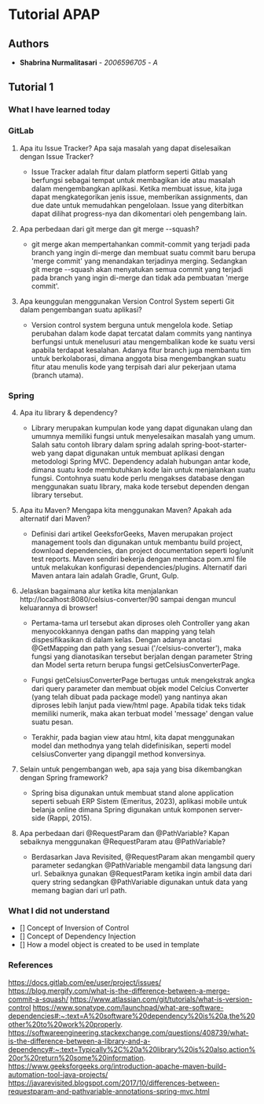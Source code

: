 # Tutorial APAP

## Authors

- **Shabrina Nurmalitasari** - _2006596705_ - _A_

## Tutorial 1

### What I have learned today

### GitLab

1. Apa itu Issue Tracker? Apa saja masalah yang dapat diselesaikan dengan Issue Tracker?

   - Issue Tracker adalah fitur dalam platform seperti Gitlab yang berfungsi sebagai tempat untuk membagikan ide atau masalah dalam mengembangkan aplikasi. Ketika membuat issue, kita juga dapat mengkategorikan jenis issue, memberikan assignments, dan due date untuk memudahkan pengelolaan. Issue yang diterbitkan dapat dilihat progress-nya dan dikomentari oleh pengembang lain.

2. Apa perbedaan dari git merge dan git merge --squash?

   - git merge akan mempertahankan commit-commit yang terjadi pada branch yang ingin di-merge dan membuat suatu commit baru berupa 'merge commit' yang menandakan terjadinya merging. Sedangkan git merge --squash akan menyatukan semua commit yang terjadi pada branch yang ingin di-merge dan tidak ada pembuatan 'merge commit'.

3. Apa keunggulan menggunakan Version Control System seperti Git dalam pengembangan suatu aplikasi?
   - Version control system berguna untuk mengelola kode. Setiap perubahan dalam kode dapat tercatat dalam commits yang nantinya berfungsi untuk menelusuri atau mengembalikan kode ke suatu versi apabila terdapat kesalahan. Adanya fitur branch juga membantu tim untuk berkolaborasi, dimana anggota bisa mengembangkan suatu fitur atau menulis kode yang terpisah dari alur pekerjaan utama (branch utama).

### Spring

4. Apa itu library & dependency?

   - Library merupakan kumpulan kode yang dapat digunakan ulang dan umumnya memiliki fungsi untuk menyelesaikan masalah yang umum. Salah satu contoh library dalam spring adalah spring-boot-starter-web yang dapat digunakan untuk membuat aplikasi dengan metodologi Spring MVC. Dependency adalah hubungan antar kode, dimana suatu kode membutuhkan kode lain untuk menjalankan suatu fungsi. Contohnya suatu kode perlu mengakses database dengan menggunakan suatu library, maka kode tersebut dependen dengan library tersebut.

5. Apa itu Maven? Mengapa kita menggunakan Maven? Apakah ada alternatif dari Maven?
   - Definisi dari artikel GeeksforGeeks, Maven merupakan project management tools dan digunakan untuk membantu build project, download dependencies, dan project documentation seperti log/unit test reports. Maven sendiri bekerja dengan membaca pom.xml file untuk melakukan konfigurasi dependencies/plugins. Alternatif dari Maven antara lain adalah Gradle, Grunt, Gulp. <br/>
6. Jelaskan bagaimana alur ketika kita menjalankan http://localhost:8080/celsius-converter/90 sampai dengan muncul keluarannya di browser!

   - Pertama-tama url tersebut akan diproses oleh Controller yang akan menyocokkannya dengan paths dan mapping yang telah dispesifikasikan di dalam kelas. Dengan adanya anotasi @GetMapping dan path yang sesuai ('/celsius-converter'), maka fungsi yang dianotasikan tersebut berjalan dengan parameter String dan Model serta return berupa fungsi getCelsiusConverterPage.

   - Fungsi getCelsiusConverterPage bertugas untuk mengekstrak angka dari query parameter dan membuat objek model Celcius Converter (yang telah dibuat pada package model) yang nantinya akan diproses lebih lanjut pada view/html page. Apabila tidak teks tidak memiliki numerik, maka akan terbuat model 'message' dengan value suatu pesan.

   - Terakhir, pada bagian view atau html, kita dapat menggunakan model dan methodnya yang telah didefinisikan, seperti model celsiusConverter yang dipanggil method konversinya.

7. Selain untuk pengembangan web, apa saja yang bisa dikembangkan dengan Spring framework?

   - Spring bisa digunakan untuk membuat stand alone application seperti sebuah ERP Sistem (Emeritus, 2023), aplikasi mobile untuk belanja online dimana Spring digunakan untuk komponen server-side (Rappi, 2015).

8. Apa perbedaan dari @RequestParam dan @PathVariable? Kapan sebaiknya menggunakan @RequestParam atau @PathVariable?
   - Berdasarkan Java Revisited, @RequestParam akan mengambil query parameter sedangkan @PathVariable mengambil data langsung dari url. Sebaiknya gunakan @RequestParam ketika ingin ambil data dari query string sedangkan @PathVariable digunakan untuk data yang memang bagian dari url path.

### What I did not understand

- [] Concept of Inversion of Control
- [] Concept of Dependency Injection
- [] How a model object is created to be used in template

### References

https://docs.gitlab.com/ee/user/project/issues/
https://blog.mergify.com/what-is-the-difference-between-a-merge-commit-a-squash/
https://www.atlassian.com/git/tutorials/what-is-version-control
https://www.sonatype.com/launchpad/what-are-software-dependencies#:~:text=A%20software%20dependency%20is%20a,the%20other%20to%20work%20properly.
https://softwareengineering.stackexchange.com/questions/408739/what-is-the-difference-between-a-library-and-a-dependency#:~:text=Typically%2C%20a%20library%20is%20also,action%20or%20return%20some%20information.
https://www.geeksforgeeks.org/introduction-apache-maven-build-automation-tool-java-projects/
https://javarevisited.blogspot.com/2017/10/differences-between-requestparam-and-pathvariable-annotations-spring-mvc.html
